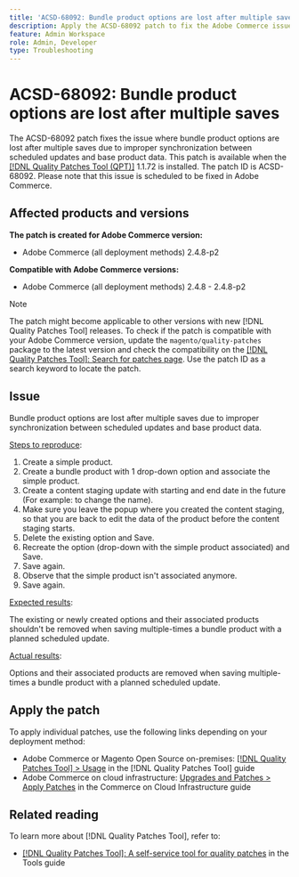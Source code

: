 ```yaml
---
title: 'ACSD-68092: Bundle product options are lost after multiple saves'
description: Apply the ACSD-68092 patch to fix the Adobe Commerce issue where bundle product options are lost after multiple saves due to improper synchronization between scheduled updates and base product data.
feature: Admin Workspace
role: Admin, Developer
type: Troubleshooting
---
```


# ACSD-68092: Bundle product options are lost after multiple saves

The ACSD-68092 patch fixes the issue where bundle product options are lost after multiple saves due to improper synchronization between scheduled updates and base product data. This patch is available when the [[!DNL Quality Patches Tool (QPT)]](/help/tools/quality-patches-tool/quality-patches-tool-to-self-serve-quality-patches.md) 1.1.72 is installed. The patch ID is ACSD-68092. Please note that this issue is scheduled to be fixed in Adobe Commerce.

## Affected products and versions

**The patch is created for Adobe Commerce version:**

* Adobe Commerce (all deployment methods) 2.4.8-p2

**Compatible with Adobe Commerce versions:**

* Adobe Commerce (all deployment methods) 2.4.8 - 2.4.8-p2

>[!NOTE]
>
>The patch might become applicable to other versions with new [!DNL Quality Patches Tool] releases. To check if the patch is compatible with your Adobe Commerce version, update the `magento/quality-patches` package to the latest version and check the compatibility on the [[!DNL Quality Patches Tool]: Search for patches page](https://experienceleague.adobe.com/tools/commerce-quality-patches/index.html). Use the patch ID as a search keyword to locate the patch.

## Issue

Bundle product options are lost after multiple saves due to improper synchronization between scheduled updates and base product data.

<u>Steps to reproduce</u>:

1. Create a simple product.
1. Create a bundle product with 1 drop-down option and associate the simple product.
1. Create a content staging update with starting and end date in the future (For example: to change the name).
1. Make sure you leave the popup where you created the content staging, so that you are back to edit the data of the product before the content staging starts.
1. Delete the existing option and Save.
1. Recreate the option (drop-down with the simple product associated) and Save.
1. Save again.
1. Observe that the simple product isn't associated anymore.
1. Save again.

<u>Expected results</u>:

The existing or newly created options and their associated products shouldn't be removed when saving multiple-times a bundle product with a planned scheduled update.

<u>Actual results</u>:

Options and their associated products are removed when saving multiple-times a bundle product with a planned scheduled update.

## Apply the patch

To apply individual patches, use the following links depending on your deployment method:

* Adobe Commerce or Magento Open Source on-premises: [[!DNL Quality Patches Tool] > Usage](/help/tools/quality-patches-tool/usage.md) in the [!DNL Quality Patches Tool] guide
* Adobe Commerce on cloud infrastructure: [Upgrades and Patches > Apply Patches](https://experienceleague.adobe.com/docs/commerce-cloud-service/user-guide/develop/upgrade/apply-patches.html) in the Commerce on Cloud Infrastructure guide

## Related reading

To learn more about [!DNL Quality Patches Tool], refer to:

* [[!DNL Quality Patches Tool]: A self-service tool for quality patches](/help/tools/quality-patches-tool/quality-patches-tool-to-self-serve-quality-patches.md) in the Tools guide
